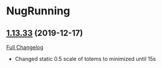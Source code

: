 # NugRunning

## [1.13.33](https://github.com/rgd87/NugRunning/tree/1.13.33) (2019-12-17)
[Full Changelog](https://github.com/rgd87/NugRunning/compare/1.13.32...1.13.33)

- Changed static 0.5 scale of totems to minimized until 15s  
